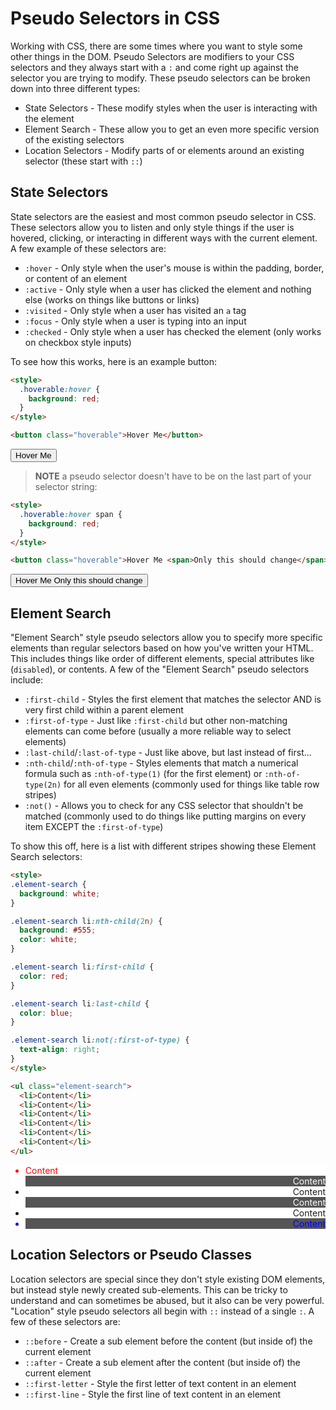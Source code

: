 # Pseudo Selectors in CSS

Working with CSS, there are some times where you want to style some other things in the DOM.
Pseudo Selectors are modifiers to your CSS selectors and they always start with a `:` and come right up against the selector you are trying to modify.
These pseudo selectors can be broken down into three different types:

* State Selectors - These modify styles when the user is interacting with the element
* Element Search - These allow you to get an even more specific version of the existing selectors
* Location Selectors - Modify parts of or elements around an existing selector (these start with `::`)

## State Selectors

State selectors are the easiest and most common pseudo selector in CSS.
These selectors allow you to listen and only style things if the user is hovered, clicking, or interacting in different ways with the current element.
A few example of these selectors are:

* `:hover` - Only style when the user's mouse is within the padding, border, or content of an element
* `:active` - Only style when a user has clicked the element and nothing else (works on things like buttons or links)
* `:visited` - Only style when a user has visited an `a` tag
* `:focus` - Only style when a user is typing into an input
* `:checked` - Only style when a user has checked the element (only works on checkbox style inputs)

To see how this works, here is an example button:

```html
<style>
  .hoverable:hover {
    background: red;
  }
</style>

<button class="hoverable">Hover Me</button>
```

<style>
  .hoverable:hover {
    background: red;
  }
</style>

<button class="hoverable">Hover Me</button>

> **NOTE** a pseudo selector doesn't have to be on the last part of your selector string:


```html
<style>
  .hoverable:hover span {
    background: red;
  }
</style>

<button class="hoverable">Hover Me <span>Only this should change</span></button>
```

<style>
  .hoverable-inside:hover span {
    background: red;
  }
</style>

<button class="hoverable-inside">Hover Me <span>Only this should change</span></button>

## Element Search

"Element Search" style pseudo selectors allow you to specify more specific elements than regular selectors based on how you've written your HTML.
This includes things like order of different elements, special attributes like (`disabled`), or contents.
A few of the "Element Search" pseudo selectors include:

* `:first-child` - Styles the first element that matches the selector AND is very first child within a parent element
* `:first-of-type` - Just like `:first-child` but other non-matching elements can come before (usually a more reliable way to select elements)
* `:last-child`/`:last-of-type` - Just like above, but last instead of first...
* `:nth-child`/`:nth-of-type` - Styles elements that match a numerical formula such as `:nth-of-type(1)` (for the first element) or `:nth-of-type(2n)` for all even elements (commonly used for things like table row stripes)
* `:not()` - Allows you to check for any CSS selector that shouldn't be matched (commonly used to do things like putting margins on every item EXCEPT the `:first-of-type`)

To show this off, here is a list with different stripes showing these Element Search selectors:

```html
<style>
.element-search {
  background: white;
}

.element-search li:nth-child(2n) {
  background: #555;
  color: white;
}

.element-search li:first-child {
  color: red;
}

.element-search li:last-child {
  color: blue;
}

.element-search li:not(:first-of-type) {
  text-align: right;
}
</style>

<ul class="element-search">
  <li>Content</li>
  <li>Content</li>
  <li>Content</li>
  <li>Content</li>
  <li>Content</li>
  <li>Content</li>
</ul>
```

<style>
.element-search {
  background: white;
}

.element-search li:nth-child(2n) {
  background: #555;
  color: white;
}

.element-search li:first-child {
  color: red;
}

.element-search li:last-child {
  color: blue;
}

.element-search li:not(:first-of-type) {
  text-align: right;
}
</style>

<ul class="element-search">
  <li>Content</li>
  <li>Content</li>
  <li>Content</li>
  <li>Content</li>
  <li>Content</li>
  <li>Content</li>
</ul>

## Location Selectors or Pseudo Classes

Location selectors are special since they don't style existing DOM elements, but instead style newly created sub-elements.
This can be tricky to understand and can sometimes be abused, but it also can be very powerful.
"Location" style pseudo selectors all begin with `::` instead of a single `:`.
A few of these selectors are:

* `::before` - Create a sub element before the content (but inside of) the current element
* `::after` - Create a sub element after the content (but inside of) the current element
* `::first-letter` - Style the first letter of text content in an element
* `::first-line` - Style the first line of text content in an element
